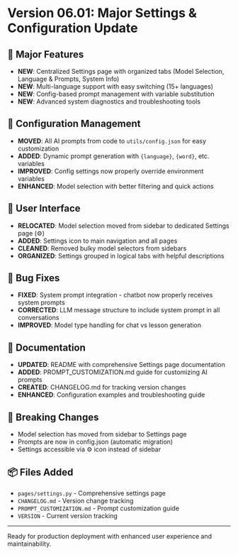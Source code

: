# Version 06.01: Major Settings & Configuration Update

## 🎯 Major Features
- **NEW**: Centralized Settings page with organized tabs (Model Selection, Language & Prompts, System Info)
- **NEW**: Multi-language support with easy switching (15+ languages)
- **NEW**: Config-based prompt management with variable substitution
- **NEW**: Advanced system diagnostics and troubleshooting tools

## 🔧 Configuration Management
- **MOVED**: All AI prompts from code to `utils/config.json` for easy customization
- **ADDED**: Dynamic prompt generation with `{language}`, `{word}`, etc. variables
- **IMPROVED**: Config settings now properly override environment variables
- **ENHANCED**: Model selection with better filtering and quick actions

## 🎨 User Interface
- **RELOCATED**: Model selection moved from sidebar to dedicated Settings page (⚙️)
- **ADDED**: Settings icon to main navigation and all pages
- **CLEANED**: Removed bulky model selectors from sidebars
- **ORGANIZED**: Settings grouped in logical tabs with helpful descriptions

## 🐛 Bug Fixes
- **FIXED**: System prompt integration - chatbot now properly receives system prompts
- **CORRECTED**: LLM message structure to include system prompt in all conversations
- **IMPROVED**: Model type handling for chat vs lesson generation

## 📖 Documentation
- **UPDATED**: README with comprehensive Settings page documentation
- **ADDED**: PROMPT_CUSTOMIZATION.md guide for customizing AI prompts
- **CREATED**: CHANGELOG.md for tracking version changes
- **ENHANCED**: Configuration examples and troubleshooting guide

## 🔄 Breaking Changes
- Model selection has moved from sidebar to Settings page
- Prompts are now in config.json (automatic migration)
- Settings accessible via ⚙️ icon instead of sidebar

## 📦 Files Added
- `pages/settings.py` - Comprehensive settings page
- `CHANGELOG.md` - Version change tracking
- `PROMPT_CUSTOMIZATION.md` - Prompt customization guide
- `VERSION` - Current version tracking

---
Ready for production deployment with enhanced user experience and maintainability.